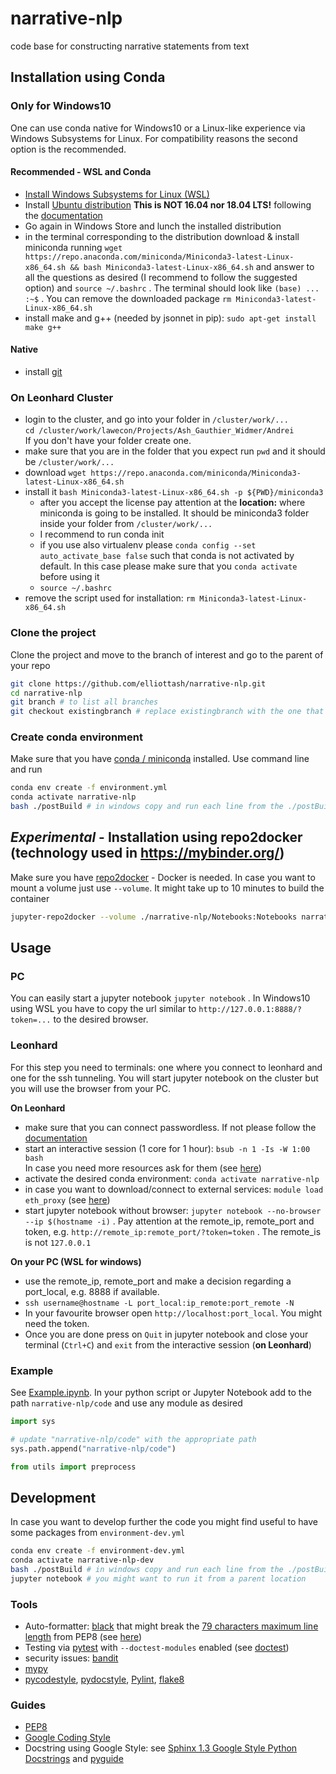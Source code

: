 # narrative-nlp
code base for constructing narrative statements from text

## Installation using Conda

### Only for Windows10
One can use conda native for Windows10 or a Linux-like experience via Windows Subsystems for Linux. For compatibility reasons the second option is the recommended. 

#### Recommended - WSL and Conda
- [Install Windows Subsystems for Linux (WSL)](https://docs.microsoft.com/en-us/windows/wsl/install-win10#install-the-windows-subsystem-for-linux)
- Install [Ubuntu distribution](https://www.microsoft.com/en-us/p/ubuntu/9nblggh4msv6?activetab=pivot:overviewtab) **This is NOT 16.04 nor 18.04 LTS!**  following the [documentation](https://docs.microsoft.com/en-us/windows/wsl/install-win10#install-your-linux-distribution-of-choice)
- Go again in Windows Store and lunch the installed distribution
- in the terminal corresponding to the distribution download & install miniconda running `wget https://repo.anaconda.com/miniconda/Miniconda3-latest-Linux-x86_64.sh && bash Miniconda3-latest-Linux-x86_64.sh` and answer to all the questions as desired (I recommend to follow the suggested option) and `source ~/.bashrc` . The terminal should look like `(base) ... :~$` . You can remove the downloaded package `rm Miniconda3-latest-Linux-x86_64.sh`
- install make and g++ (needed by jsonnet in pip): `sudo apt-get install make g++`

#### Native
- install [git](https://git-scm.com/download/win)

### On Leonhard Cluster
- login to the cluster, and go into your folder in `/cluster/work/...`  
 `cd /cluster/work/lawecon/Projects/Ash_Gauthier_Widmer/Andrei`  
 If you don't have your folder create one.
 - make sure that you are in the folder that you expect run `pwd` and it should be `/cluster/work/...`
- download `wget https://repo.anaconda.com/miniconda/Miniconda3-latest-Linux-x86_64.sh` 
- install it `bash Miniconda3-latest-Linux-x86_64.sh -p ${PWD}/miniconda3`
    - after you accept the license pay attention at the **location:** where miniconda is going to be installed. It should be miniconda3 folder inside your folder from `/cluster/work/...`
    - I recommend to run conda init
    - if you use also virtualenv please `conda config --set auto_activate_base false` such that conda is not activated by default. In this case please make sure that you  `conda activate` before using it
    - `source ~/.bashrc`
- remove the script used for installation: `rm Miniconda3-latest-Linux-x86_64.sh`
### Clone the project
Clone the project and move to the branch of interest and go to the parent of your repo
```bash
git clone https://github.com/elliottash/narrative-nlp.git
cd narrative-nlp
git branch # to list all branches
git checkout existingbranch # replace existingbranch with the one that you want
```
### Create conda environment
Make sure that you have [conda / miniconda](https://docs.conda.io/en/latest/miniconda.html) installed. Use command line and run

```bash
conda env create -f environment.yml
conda activate narrative-nlp
bash ./postBuild # in windows copy and run each line from the ./postBuild file
```
## *Experimental* - Installation using repo2docker (technology used in https://mybinder.org/)
Make sure you have [repo2docker](https://repo2docker.readthedocs.io/en/latest/install.html) - Docker is needed. In case you want to mount a volume just use `--volume`. It might take up to 10 minutes to build the container
```bash
jupyter-repo2docker --volume ./narrative-nlp/Notebooks:Notebooks narrative-nlp/
```

## Usage
### PC
You can easily start a jupyter notebook `jupyter notebook` .
In Windows10 using WSL you have to copy the url similar to `http://127.0.0.1:8888/?token=...` to the desired browser.
### Leonhard
For this step you need to terminals: one where you connect to leonhard and one for the ssh tunneling. You will start jupyter notebook on the cluster but you will use the browser from your PC.

**On Leonhard**
- make sure that you can connect passwordless. If not please follow the [documentation](https://scicomp.ethz.ch/wiki/Getting_started_with_clusters#SSH_keys)
- start an interactive session (1 core for 1 hour): `bsub -n 1 -Is -W 1:00 bash`  
In case you need more resources ask for them (see [here](https://scicomp.ethz.ch/wiki/Getting_started_with_clusters#Resource_requirements))
- activate the desired conda environment: `conda activate narrative-nlp`
- in case you want to download/connect to external services: `module load eth_proxy`  (see [here](https://scicomp.ethz.ch/wiki/Accessing_the_clusters#Security))
- start jupyter notebook without browser: `jupyter notebook --no-browser --ip $(hostname -i)` . 
Pay attention at the remote_ip, remote_port and token, e.g. `http://remote_ip:remote_port/?token=token` . The remote_is is not `127.0.0.1`

**On your PC (WSL for windows)**
- use the remote_ip, remote_port and make a decision regarding a port_local, e.g. 8888 if available.
- `ssh username@hostname -L port_local:ip_remote:port_remote -N`
- In your favourite browser open `http://localhost:port_local`. You might need the token.
- Once you are done press on `Quit` in jupyter notebook and close your terminal (`Ctrl+C`) and `exit` from the interactive session (**on Leonhard**)
### Example
See [Example.ipynb](./Notebooks/Example.ipynb). 
In your python script or Jupyter Notebook add to the path `narrative-nlp/code` and use any module as desired
```python
import sys

# update "narrative-nlp/code" with the appropriate path
sys.path.append("narrative-nlp/code")

from utils import preprocess
```
## Development

In case you want to develop further the code you might find useful to have some packages from `environment-dev.yml`
```bash
conda env create -f environment-dev.yml
conda activate narrative-nlp-dev
bash ./postBuild # in windows copy and run each line from the ./postBuild file
jupyter notebook # you might want to run it from a parent location
```

### Tools
- Auto-formatter: [black](https://black.readthedocs.io/en/stable/) that might break the [79 characters maximum line length](https://www.python.org/dev/peps/pep-0008/#maximum-line-length) from PEP8 (see [here](https://github.com/psf/black#line-length))
- Testing via [pytest](https://docs.pytest.org/en/latest/) with `--doctest-modules` enabled (see [doctest](http://doc.pytest.org/en/latest/doctest.html))
- security issues: [bandit](https://github.com/PyCQA/bandit)
- [mypy](http://mypy-lang.org/)
- [pycodestyle](https://github.com/PyCQA/pycodestyle), [pydocstyle](https://github.com/PyCQA/pydocstyle), [Pylint](https://github.com/PyCQA/pylint), [flake8](https://gitlab.com/pycqa/flake8)

### Guides
- [PEP8](https://www.python.org/dev/peps/pep-0008/)
- [Google Coding Style](http://google.github.io/styleguide/pyguide.html)
- Docstring using Google Style: see [Sphinx 1.3 Google Style Python Docstrings](https://sphinxcontrib-napoleon.readthedocs.io/en/latest/example_google.html) and [pyguide](http://google.github.io/styleguide/pyguide.html#38-comments-and-docstrings)
